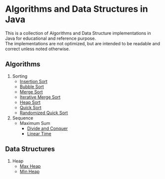 # Algorithms and Data Structures in Java

This is a collection of Algorithms and Data Structure implementations in Java for educational and reference purpose.<br>
The implementations are not optimized, but are intended to be readable and correct unless noted otherwise.

## Algorithms
1. Sorting
   - [Insertion Sort](src/main/java/org/mypractice/algo/sort/InsertionSorter.java)
   - [Bubble Sort](src/main/java/org/mypractice/algo/sort/BubbleSorter.java)
   - [Merge Sort](src/main/java/org/mypractice/algo/sort/MergeSorter.java)
   - [Iterative Merge Sort](src/main/java/org/mypractice/algo/sort/MergeIterativeSorter.java)
   - [Heap Sort](src/main/java/org/mypractice/algo/sort/HeapSorter.java)
   - [Quick Sort](src/main/java/org/mypractice/algo/sort/QuickSorter.java)
   - [Randomized Quick Sort](src/main/java/org/mypractice/algo/sort/RandomizedQuickSorter.java)
2. Sequence
   - Maximum Sum
     - [Divide and Conquer](src/main/java/org/mypractice/algo/maxsumsubarray/DnCMaxSumSubArrayFinder.java)
     - [Linear Time](src/main/java/org/mypractice/algo/maxsumsubarray/LinearTimeMaxSumSubArrayFinder.java)

## Data Structures
1. Heap
   - [Max Heap](src/main/java/org/mypractice/ds/heap/ArraylistMaxHeap.java)
   - [Min Heap](src/main/java/org/mypractice/ds/heap/ArrayListMinHeap.java)